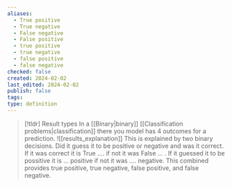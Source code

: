 ```yaml
---
aliases:
  - True positive
  - True negative
  - False negative
  - False positive
  - true positive
  - true negative
  - false positive
  - false negative
checked: false
created: 2024-02-02
last_edited: 2024-02-02
publish: false
tags: 
type: definition
---
```

>[!tldr] Result types
> In a [[Binary|binary]] [[Classification problems|classification]] there you model has 4 outcomes for a prediction.
>  ![[results_explanation]]
>  This is explained by two binary decisions. Did it guess it to be positive or negative and was it correct. If it was correct it is True .... if not it was False ... . If it guessed it to be possitive it is ... positive if not it was .... negative. This combined provides true positive, true negative, false positive, and false negative.


